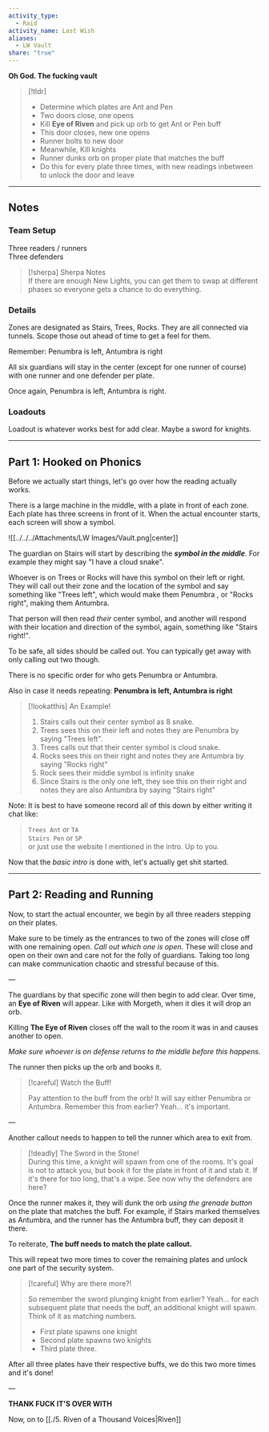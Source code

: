 ```yaml
---  
activity_type:  
  - Raid  
activity_name: Last Wish  
aliases:  
  - LW Vault  
share: "true"  
---  
```

  
**Oh God. The fucking vault**  
  
> [!tldr]  
> - Determine which plates are Ant and Pen  
> - Two doors close, one opens  
> - Kill **Eye of Riven** and pick up orb to get Ant or Pen buff  
> - This door closes, new one opens  
> - Runner bolts to new door  
> - Meanwhile, Kill knights  
> - Runner dunks orb on proper plate that matches the buff  
> - Do this for every plate three times, with new readings inbetween to unlock the door and leave  
  
---  
  
## Notes  
  
### Team Setup  
  
Three readers / runners  
Three defenders  
  
> [!sherpa] Sherpa Notes  
> If there are enough New Lights, you can get them to swap at different phases so everyone gets a chance to do everything.  
  
### Details  
  
Zones are designated as Stairs, Trees, Rocks. They are all connected via tunnels. Scope those out ahead of time to get a feel for them.  
  
Remember: Penumbra is left, Antumbra is right  
  
All six guardians will stay in the center (except for one runner of course) with one runner and one defender per plate.  
  
Once again, Penumbra is left, Antumbra is right.  
  
### Loadouts  
  
Loadout is whatever works best for add clear. Maybe a sword for knights.  
  
----  
  
## Part 1: Hooked on Phonics  
  
Before we actually start things, let's go over how the reading actually works.  
  
There is a large machine in the middle, with a plate in front of each zone. Each plate has three screens in front of it. When the actual encounter starts, each screen will show a symbol.  
  
 ![[../../../Attachments/LW Images/Vault.png|center]]  
  
The guardian on Stairs will start by describing the ***symbol in the middle***. For example they might say "I have a cloud snake".  
  
Whoever is on Trees or Rocks will have this symbol on their left or right. They will call out their zone and the location of the symbol and say something like "Trees left", which would make them Penumbra , or "Rocks right", making them Antumbra.  
   
That person will then read *their* center symbol, and another will respond with their location and direction of the symbol, again, something like "Stairs right!".  
   
To be safe, all sides should be called out. You can typically get away with only calling out two though.  
   
There is no specific order for who gets Penumbra or Antumbra.  
  
Also in case it needs repeating: **Penumbra is left, Antumbra is right**  
  
  
> [!lookatthis] An Example!  
> 1. Stairs calls out their center symbol as 8 snake.  
> 2. Trees sees this on their left and notes they are Penumbra by saying "Trees left".  
> 3. Trees calls out that their center symbol is cloud snake.  
> 4. Rocks sees this on their right and notes they are Antumbra by saying "Rocks right"  
> 5. Rock sees their middle symbol is infinity snake  
> 6. Since Stairs is the only one left, they see this on their right and notes they are also Antumbra by saying "Stairs right"  
>  
Note: It is best to have someone record all of this down by either writing it chat like:  
> `Trees Ant` or `TA`  
> `Stairs Pen` or `SP`  
or just use the website I mentioned in the intro. Up to you.  
  
Now that the *basic intro* is done with, let's actually get shit started.  
  
----  
  
## Part 2: Reading and Running  
  
Now, to start the actual encounter, we begin by all three readers stepping on their plates.  
  
Make sure to be timely as the entrances to two of the zones will close off with one remaining open. *Call out which one is open*. These will close and open on their own and care not for the folly of guardians. Taking too long can make communication chaotic and stressful because of this.  
  
—  
  
The guardians by that specific zone will then begin to add clear. Over time, an **Eye of Riven** will appear. Like with Morgeth, when it dies it will drop an orb.  
  
Killing **The Eye of Riven** closes off the wall to the room it was in and causes another to open.  
  
*Make sure whoever is on defense returns to the middle before this happens*.  
  
The runner then picks up the orb and books it.  
  
> [!careful] Watch the Buff!  
>  
> Pay attention to the buff from the orb! It will say either Penumbra or Antumbra. Remember this from earlier? Yeah... it's important.  
  
—  
  
Another callout needs to happen to tell the runner which area to exit from.  
  
> [!deadly] The Sword in the Stone!  
> During this time, a knight will spawn from one of the rooms. It's goal is not to attack you, but book it for the plate in front of it and stab it. If it's there for too long, that's a wipe. See now why the defenders are here?  
  
Once the runner makes it, they will dunk the orb *using the grenade button* on the plate that matches the buff. For example, if Stairs marked themselves as Antumbra, and the runner has the Antumbra buff, they can deposit it there.  
  
To reiterate, **The buff needs to match the plate callout.**  
  
This will repeat two more times to cover the remaining plates and unlock one part of the security system.  
  
> [!careful] Why are there more?!  
>  
> So remember the sword plunging knight from earlier? Yeah... for each subsequent plate that needs the buff, an additional knight will spawn. Think of it as matching numbers.  
> - First plate spawns one knight  
> - Second plate spawns two knights  
> - Third plate three.  
  
After all three plates have their respective buffs, we do this two more times and it's done!  
  
—  
  
**THANK FUCK IT'S OVER WITH**  
  
Now, on to [[./5. Riven of a Thousand Voices|Riven]]  

